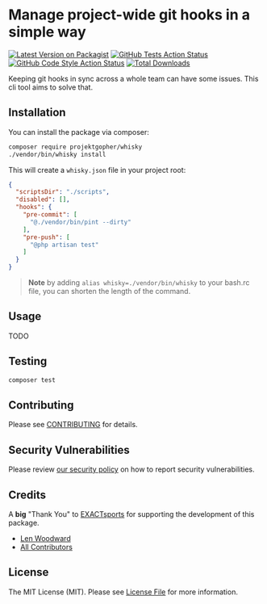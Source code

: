 # Manage project-wide git hooks in a simple way

[![Latest Version on Packagist](https://img.shields.io/packagist/v/projektgopher/whisky.svg?style=flat-square)](https://packagist.org/packages/projektgopher/whisky)
[![GitHub Tests Action Status](https://img.shields.io/github/actions/workflow/status/projektgopher/whisky/run-tests.yml?branch=main&label=tests&style=flat-square)](https://github.com/projektgopher/whisky/actions?query=workflow%3Arun-tests+branch%3Amain)
[![GitHub Code Style Action Status](https://img.shields.io/github/actions/workflow/status/projektgopher/whisky/fix-php-code-style-issues.yml?branch=main&label=code%20style&style=flat-square)](https://github.com/projektgopher/whisky/actions?query=workflow%3A"Fix+PHP+code+style+issues"+branch%3Amain)
[![Total Downloads](https://img.shields.io/packagist/dt/projektgopher/whisky.svg?style=flat-square)](https://packagist.org/packages/projektgopher/whisky)

Keeping git hooks in sync across a whole team can have some issues. This cli tool aims to solve that.

## Installation

You can install the package via composer:

```bash
composer require projektgopher/whisky
./vendor/bin/whisky install
```

This will create a `whisky.json` file in your project root:

```json
{
  "scriptsDir": "./scripts",
  "disabled": [],
  "hooks": {
    "pre-commit": [
      "@./vendor/bin/pint --dirty"
    ],
    "pre-push": [
      "@php artisan test"
    ]
  }
}
```

> **Note** by adding `alias whisky=./vendor/bin/whisky` to your bash.rc file, you can shorten the length of the command.

## Usage

TODO

## Testing

```bash
composer test
```

## Contributing

Please see [CONTRIBUTING](CONTRIBUTING.md) for details.

## Security Vulnerabilities

Please review [our security policy](../../security/policy) on how to report security vulnerabilities.

## Credits
A **big** "Thank You" to [EXACTsports](https://github.com/EXACTsports) for supporting the development of this package.

- [Len Woodward](https://github.com/ProjektGopher)
- [All Contributors](../../contributors)

## License

The MIT License (MIT). Please see [License File](LICENSE.md) for more information.

